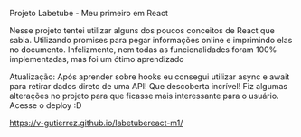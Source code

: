 Projeto Labetube - Meu primeiro em React

Nesse projeto tentei utilizar alguns dos poucos conceitos de React que sabia. Utilizando promises para pegar informações online e imprimindo elas no documento. Infelizmente, nem todas as funcionalidades foram 100% implementadas, mas foi um ótimo aprendizado

Atualização: Após aprender sobre hooks eu consegui utilizar async e await para retirar dados direto de uma API! Que descoberta incrível! Fiz algumas alterações no projeto para que ficasse mais interessante para o usuário. Acesse o deploy :D

https://v-gutierrez.github.io/labetubereact-m1/
